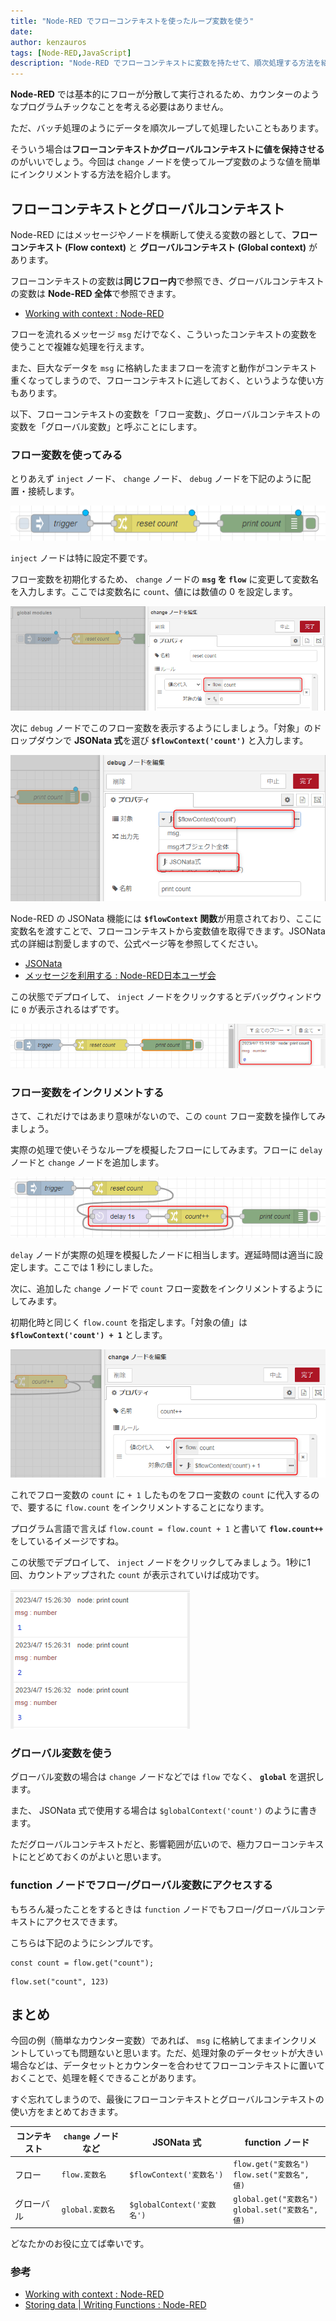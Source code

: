 ```yaml
---
title: "Node-RED でフローコンテキストを使ったループ変数を使う"
date: 
author: kenzauros
tags: [Node-RED,JavaScript]
description: "Node-RED でフローコンテキストに変数を持たせて、順次処理する方法を紹介します"
---
```


**Node-RED** では基本的にフローが分散して実行されるため、カウンターのようなプログラムチックなことを考える必要はありません。

ただ、バッチ処理のようにデータを順次ループして処理したいこともあります。

そういう場合は**フローコンテキストかグローバルコンテキストに値を保持させる**のがいいでしょう。今回は `change` ノードを使ってループ変数のような値を簡単にインクリメントする方法を紹介します。


## フローコンテキストとグローバルコンテキスト

Node-RED にはメッセージやノードを横断して使える変数の器として、**フローコンテキスト (Flow context)** と **グローバルコンテキスト (Global context)** があります。

フローコンテキストの変数は**同じフロー内**で参照でき、グローバルコンテキストの変数は **Node-RED 全体**で参照できます。

- [Working with context : Node-RED](https://nodered.org/docs/user-guide/context)

フローを流れるメッセージ `msg` だけでなく、こういったコンテキストの変数を使うことで複雑な処理を行えます。

また、巨大なデータを `msg` に格納したままフローを流すと動作がコンテキスト重くなってしまうので、フローコンテキストに逃しておく、というような使い方もあります。

以下、フローコンテキストの変数を「フロー変数」、グローバルコンテキストの変数を「グローバル変数」と呼ぶことにします。


### フロー変数を使ってみる

とりあえず `inject` ノード、 `change` ノード、 `debug` ノードを下記のように配置・接続します。

![フロー変数を使ってみるフロー](images/sample_flow.png "フロー変数を使ってみるフロー")

`inject` ノードは特に設定不要です。

フロー変数を初期化するため、 `change` ノードの **`msg` を `flow`** に変更して変数名を入力します。ここでは変数名に `count`、値には数値の 0 を設定します。

![フロー変数の初期化](images/flow_var_init.png "Node-RED フロー変数の初期化")

次に `debug` ノードでこのフロー変数を表示するようにしましょう。「対象」のドロップダウンで **JSONata 式**を選び **`$flowContext('count')`** と入力します。

![debug ノードで JSONata 式を指定してフロー変数を表示](images/flow_var_debug.png "debug ノードで JSONata 式を指定してフロー変数を表示")

Node-RED の JSONata 機能には **`$flowContext` 関数**が用意されており、ここに変数名を渡すことで、フローコンテキストから変数値を取得できます。JSONata 式の詳細は割愛しますので、公式ページ等を参照してください。

- [JSONata](https://jsonata.org/)
- [メッセージを利用する : Node-RED日本ユーザ会](https://nodered.jp/docs/user-guide/messages#%E3%83%A1%E3%83%83%E3%82%BB%E3%83%BC%E3%82%B8%E3%83%97%E3%83%AD%E3%83%91%E3%83%86%E3%82%A3%E3%82%92%E5%A4%89%E6%9B%B4%E3%81%99%E3%82%8B)

この状態でデプロイして、 `inject` ノードをクリックするとデバッグウィンドウに `0` が表示されるはずです。

![フロー変数の内容が表示された](images/flow_var_show_0.png "フロー変数の内容が表示された")


### フロー変数をインクリメントする

さて、これだけではあまり意味がないので、この `count` フロー変数を操作してみましょう。

実際の処理で使いそうなループを模擬したフローにしてみます。フローに `delay` ノードと `change` ノードを追加します。

![フローにノードを追加](images/sample_flow2.png "フローにノードを追加")

`delay` ノードが実際の処理を模擬したノードに相当します。遅延時間は適当に設定します。ここでは 1 秒にしました。

次に、追加した `change` ノードで `count` フロー変数をインクリメントするようにしてみます。

初期化時と同じく `flow.count` を指定します。「対象の値」は **`$flowContext('count') + 1`** とします。

![フロー変数のインクリメント](images/flow_var_increment.png "フロー変数のインクリメント")

これでフロー変数の `count` に `+ 1` したものをフロー変数の `count` に代入するので、要するに `flow.count` をインクリメントすることになります。

プログラム言語で言えば `flow.count = flow.count + 1` と書いて **`flow.count++`** をしているイメージですね。

この状態でデプロイして、 `inject` ノードをクリックしてみましょう。1秒に1回、カウントアップされた `count` が表示されていけば成功です。

![フロー変数がインクリメントされている](images/flow_var_increment_result.png "フロー変数がインクリメントされている")


### グローバル変数を使う

グローバル変数の場合は `change` ノードなどでは `flow` でなく、 **`global`** を選択します。

また、 JSONata 式で使用する場合は `$globalContext('count')` のように書きます。

ただグローバルコンテキストだと、影響範囲が広いので、極力フローコンテキストにとどめておくのがよいと思います。


### function ノードでフロー/グローバル変数にアクセスする

もちろん凝ったことをするときは `function` ノードでもフロー/グローバルコンテキストにアクセスできます。

こちらは下記のようにシンプルです。

```js:title=フロー変数を取得
const count = flow.get("count");
```

```js:title=フロー変数を設定
flow.set("count", 123)
```

## まとめ

今回の例（簡単なカウンター変数）であれば、 `msg` に格納してままインクリメントしていっても問題ないと思います。ただ、処理対象のデータセットが大きい場合などは、データセットとカウンターを合わせてフローコンテキストに置いておくことで、処理を軽くできることがあります。

すぐ忘れてしまうので、最後にフローコンテキストとグローバルコンテキストの使い方をまとめておきます。

コンテキスト | `change` ノードなど | JSONata 式 | function ノード
-- | -- | -- | --
フロー | `flow.変数名` | `$flowContext('変数名')` | `flow.get("変数名")`<br>`flow.set("変数名", 値)`
グローバル | `global.変数名` | `$globalContext('変数名')` | `global.get("変数名")`<br>`global.set("変数名", 値)`

どなたかのお役に立てば幸いです。

### 参考

- [Working with context : Node-RED](https://nodered.org/docs/user-guide/context)
- [Storing data | Writing Functions : Node-RED](https://nodered.org/docs/user-guide/writing-functions#storing-data)
